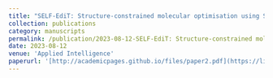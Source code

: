 ```yaml
---
title: "SELF-EdiT: Structure-constrained molecular optimisation using SELFIES editing transformer"
collection: publications
category: manuscripts
permalink: /publication/2023-08-12-SELF-EdiT: Structure-constrained molecular optimisation using SELFIES editing transformer
date: 2023-08-12
venue: 'Applied Intelligence'
paperurl: '[http://academicpages.github.io/files/paper2.pdf](https://link.springer.com/article/10.1007/s10489-023-04915-8)'
---
```

